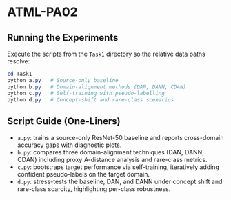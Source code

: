 # ATML-PA02

## Running the Experiments
Execute the scripts from the `Task1` directory so the relative data paths resolve:

```powershell
cd Task1
python a.py   # Source-only baseline
python b.py   # Domain-alignment methods (DAN, DANN, CDAN)
python c.py   # Self-training with pseudo-labelling
python d.py   # Concept-shift and rare-class scenarios
```

## Script Guide (One-Liners)
- `a.py`: trains a source-only ResNet-50 baseline and reports cross-domain accuracy gaps with diagnostic plots.
- `b.py`: compares three domain-alignment techniques (DAN, DANN, CDAN) including proxy A-distance analysis and rare-class metrics.
- `c.py`: bootstraps target performance via self-training, iteratively adding confident pseudo-labels on the target domain.
- `d.py`: stress-tests the baseline, DAN, and DANN under concept shift and rare-class scarcity, highlighting per-class robustness.

